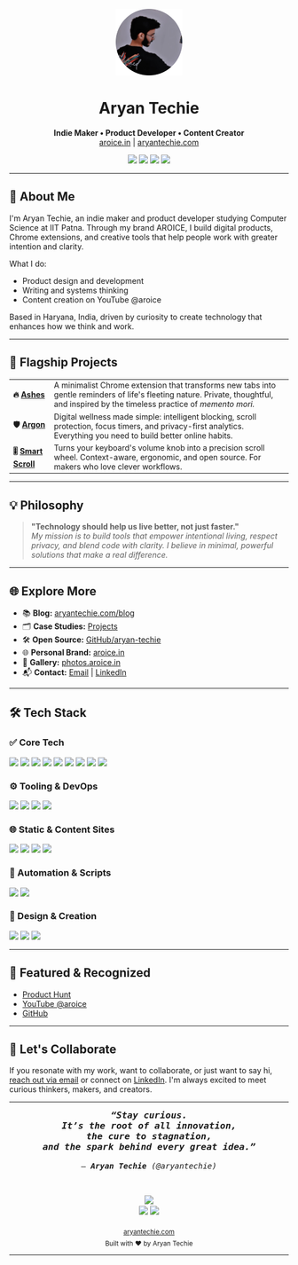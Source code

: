 
<p align="center">
  <img src="public/images/avatar-cropped.png" alt="Aryan Techie" width="120" />
</p>

<h1 align="center">Aryan Techie</h1>
<p align="center">
  <b>Indie Maker • Product Developer • Content Creator</b><br>
  <a href="https://aroice.in">aroice.in</a> | <a href="https://aryantechie.com">aryantechie.com</a>
</p>

<p align="center">
  </a>
  <a href="https://ie.linkedin.com/in/aryantechie"><img src="https://img.shields.io/badge/LinkedIn-aryantechie-0077B5?style=for-the-badge&logo=invision&logoColor=white" /></a>
  <a href="https://instagram.com/aryantechie"><img src="https://img.shields.io/badge/Instagram-@aryantechie-E4405F?style=for-the-badge&logo=instagram&logoColor=white" /></a>
  <a href="https://youtube.com/@aroice"><img src="https://img.shields.io/badge/YouTube-@aroice-FF0000?style=for-the-badge&logo=youtube&logoColor=white" /></a>
  <a href="mailto:aryan@aroice.in"><img src="https://img.shields.io/badge/Email-aryan@aroice.in-D14836?style=for-the-badge&logo=mail.ru&logoColor=white" /></a>
</p>


---

## 🚀 About Me

I'm Aryan Techie, an indie maker and product developer studying Computer Science at IIT Patna. Through my brand AROICE, I build digital products, Chrome extensions, and creative tools that help people work with greater intention and clarity.

What I do:

- Product design and development
- Writing and systems thinking
- Content creation on YouTube @aroice

Based in Haryana, India, driven by curiosity to create technology that enhances how we think and work.

---

## 🚩 Flagship Projects

<table>
  <tr>
    <td><b>🔥 <a href="https://ashes.aroice.in/">Ashes</a></b></td>
    <td>A minimalist Chrome extension that transforms new tabs into gentle reminders of life's fleeting nature. Private, thoughtful, and inspired by the timeless practice of <i>memento mori.</i></td>
  </tr>
  <tr>
    <td><b>🛡️ <a href="https://argon.aroice.in/">Argon</a></b></td>
    <td>Digital wellness made simple: intelligent blocking, scroll protection, focus timers, and privacy-first analytics. Everything you need to build better online habits.</td>
  </tr>
  <tr>
    <td><b>🎚️ <a href="https://smart-scroll.aroice.in/">Smart Scroll</a></b></td>
    <td>Turns your keyboard's volume knob into a precision scroll wheel. Context-aware, ergonomic, and open source. For makers who love clever workflows.</td>
  </tr>
</table>

---

## 💡 Philosophy

<blockquote>
  <b>"Technology should help us live better, not just faster."</b><br>
  <i>My mission is to build tools that empower intentional living, respect privacy, and blend code with clarity. I believe in minimal, powerful solutions that make a real difference.</i>
</blockquote>

---

## 🌐 Explore More

- 📚 <b>Blog:</b> [aryantechie.com/blog](https://aryantechie.com/blog)
- 🗂️ <b>Case Studies:</b> [Projects](https://aryantechie.com/work)
- 🛠️ <b>Open Source:</b> [GitHub/aryan-techie](https://github.com/aryan-techie)
- 🌐 <b>Personal Brand:</b> [aroice.in](https://aroice.in)
- 📸 <b>Gallery:</b> [photos.aroice.in](https://aroice.in/photos)
- 📬 <b>Contact:</b> [Email](mailto:aryan@aroice.in) | [LinkedIn](https://ie.linkedin.com/in/aryantechie)

---

## 🛠️ Tech Stack

<p>
  
  ### ✅ Core Tech

  <p>
    <img src="https://img.shields.io/badge/JavaScript-F7DF1E?style=for-the-badge&logo=javascript&logoColor=black" />
    <img src="https://img.shields.io/badge/TypeScript-007ACC?style=for-the-badge&logo=typescript&logoColor=white" />
    <img src="https://img.shields.io/badge/React-20232A?style=for-the-badge&logo=react&logoColor=61DAFB" />
    <img src="https://img.shields.io/badge/Next.js-000000?style=for-the-badge&logo=nextdotjs&logoColor=white" />
    <img src="https://img.shields.io/badge/Node.js-339933?style=for-the-badge&logo=nodedotjs&logoColor=white" />
    <img src="https://img.shields.io/badge/Tailwind%20CSS-06B6D4?style=for-the-badge&logo=tailwindcss&logoColor=white" />
    <img src="https://img.shields.io/badge/Firebase-FFCA28?style=for-the-badge&logo=firebase&logoColor=white" />
    <img src="https://img.shields.io/badge/MDX-1B1F23?style=for-the-badge&logo=mdx&logoColor=white" />
    <img src="https://img.shields.io/badge/Markdown-000000?style=for-the-badge&logo=markdown&logoColor=white" />
  </p>

  ### ⚙️ Tooling & DevOps

  <p>
    <img src="https://img.shields.io/badge/Git-F05032?style=for-the-badge&logo=git&logoColor=white" />
    <img src="https://img.shields.io/badge/GitHub-181717?style=for-the-badge&logo=github&logoColor=white" />
    <img src="https://img.shields.io/badge/Vercel-000000?style=for-the-badge&logo=vercel&logoColor=white" />
    <img src="https://img.shields.io/badge/Cloudflare-F38020?style=for-the-badge&logo=cloudflare&logoColor=white" />
  </p>

  ### 🌐 Static & Content Sites

  <p>
    <img src="https://img.shields.io/badge/Eleventy%20(11ty)-000000?style=for-the-badge&logo=eleventy&logoColor=white" />
    <img src="https://img.shields.io/badge/Chrome%20Extensions-4285F4?style=for-the-badge&logo=google-chrome&logoColor=white" />
    <img src="https://img.shields.io/badge/Firefox%20Addons-FF7139?style=for-the-badge&logo=firefox-browser&logoColor=white" />
    <img src="https://img.shields.io/badge/Notion-000000?style=for-the-badge&logo=notion&logoColor=white" />
  </p>

  ### 🤖 Automation & Scripts

  <p>
    <img src="https://img.shields.io/badge/AutoHotkey-334455?style=for-the-badge&logo=autohotkey&logoColor=white" />
    <img src="https://img.shields.io/badge/Python-3776AB?style=for-the-badge&logo=python&logoColor=white" />
  </p>

  ### 🎥 Design & Creation

  <p>
    <img src="https://img.shields.io/badge/Audacity-0000CC?style=for-the-badge&logo=audacity&logoColor=white" />
    <img src="https://img.shields.io/badge/FFmpeg-007808?style=for-the-badge&logo=ffmpeg&logoColor=white" />
    <img src="https://img.shields.io/badge/Adobe%20Premiere%20Pro-9999FF?style=for-the-badge&logo=airplayvideo&logoColor=white" />
  </p>

---

## 🏅 Featured & Recognized

- <a href="https://www.producthunt.com/@aryantechie">Product Hunt</a>
- <a href="https://youtube.com/@aroice">YouTube @aroice</a>
- <a href="https://github.com/aryan-techie">GitHub</a>

---

## 🤝 Let's Collaborate

If you resonate with my work, want to collaborate, or just want to say hi, [reach out via email](mailto:aryan@aroice.in) or connect on [LinkedIn](https://ie.linkedin.com/in/aryantechie). I'm always excited to meet curious thinkers, makers, and creators.

---

<p align="center">
  <em>
    <h3 align="center" style="font-family: 'Fira Code', 'JetBrains Mono', 'Cascadia Code', monospace; font-style: italic; margin-top: 0;">
      <b>“Stay curious.<br>
      It’s the root of all innovation,<br>
      the cure to stagnation,<br>
      and the spark behind every great idea.”</b>
    </h3>
  </em>
  <p align="center" style="font-family: 'Fira Code', 'JetBrains Mono', 'Cascadia Code', monospace; font-style: italic;">
    — <b>Aryan Techie</b> <a href="https://ie.linkedin.com/in/aryantechie" style="text-decoration:none;">(@aryantechie)</a>
  </p>

  <br>

  <p align="center">
    <a href="https://youtube.com/@aroice"><img src="https://img.shields.io/youtube/channel/subscribers/UCtLe5rM6QC8Kz4vCJwGwmJQ?label=Subscribe%20on%20YouTube&style=social" /></a> <br>
    <a href="https://github.com/aryan-techie"><img src="https://img.shields.io/github/followers/aryan-techie?label=Follow%20on%20GitHub&style=social" /></a>
    <a href="https://twitter.com/aroicein"><img src="https://img.shields.io/twitter/follow/aroicein?label=Follow%20on%20Twitter&style=social" /></a>
  </p>
</p>
</p>

<p align="center">
  <sub>
  <a href="https://aryantechie.com">aryantechie.com</a> <br>  Built with ❤️ by Aryan Techie</sub>
</p>

---
